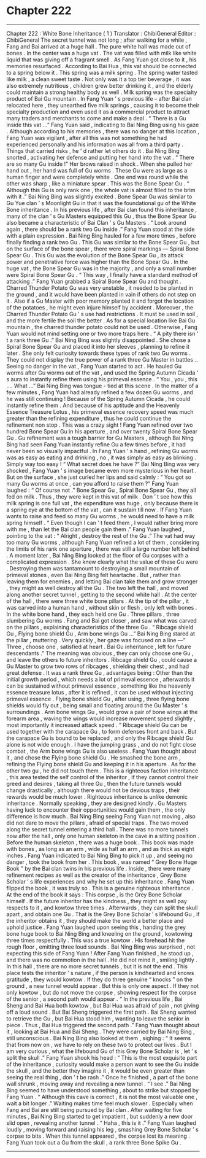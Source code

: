 
# Chapter 222


---

Chapter 222 : White Bone Inheritance ( 1 )
Translator :
ChibiGeneral
Editor :
ChibiGeneral
The secret tunnel was not long ; after walking for a while , Fang and Bai arrived at a huge hall .
The pure white hall was made out of bones . In the center was a huge vat .
The vat was filled with milk like white liquid that was giving off a fragrant smell .
As Fang Yuan got close to it , his memories resurfaced .
According to Bai Hua , this vat should be connected to a spring below it .
This spring was a milk spring .
The spring water tasted like milk , a clean sweet taste . Not only was it a top tier beverage , it was also extremely nutritious , children grew better drinking it , and the elderly could maintain a strong healthy body as well .
Milk spring was the specialty product of Bai Gu mountain .
In Fang Yuan ’ s previous life – after Bai clan relocated here , they unearthed five milk springs , causing it to become their specialty production and even used it as a commercial product to attract many traders and merchants to come and make a deal .
“ There is a Gu inside this vat …” Fang Yuan said , indicating to Bai Ning Bing using his gaze .
Although according to his memories , there was no danger at this location , Fang Yuan was vigilant , after all this was not something he had experienced personally and his information was all from a third party .
Things that carried risks , he ’ d rather let others do it .
Bai Ning Bing snorted , activating her defense and putting her hand into the vat .
“ There are so many Gu inside !” Her brows raised in shock .
When she pulled her hand out , her hand was full of Gu worms .
These Gu were as large as a human finger and were completely white . One end was round while the other was sharp , like a miniature spear .
This was the Bone Spear Gu .
“ Although this Gu is only rank one , the whole vat is almost filled to the brim with it .” Bai Ning Bing was slightly excited .
Bone Spear Gu was similar to Gu Yue clan ’ s Moonlight Gu in that it was the foundational gu of the White Bone inheritance .
In his previous life , after Bai clan found this inheritance , many of the clan ’ s Gu Masters equipped this Gu , thus the Bone Spear Gu also became a characteristic of Bai Clan ’ s Gu Masters .
“ Look around again , there should be a rank two Gu inside .” Fang Yuan stood at the side with a plain expression .
Bai Ning Bing hauled for a few more times , before finally finding a rank two Gu .
This Gu was similar to the Bone Spear Gu , but on the surface of the bone spear , there were spiral markings — Spiral Bone Spear Gu .
This Gu was the evolution of the Bone Spear Gu , its attack power and penetrative force was higher than the Bone Spear Gu .
In the huge vat , the Bone Spear Gu was in the majority , and only a small number were Spiral Bone Spear Gu .
“ This way , I finally have a standard method of attacking .” Fang Yuan grabbed a Spiral Bone Spear Gu and thought .
Charred Thunder Potato Gu was very unstable , it needed to be planted in the ground , and it would have been planted in vain if others do not step on it . Also if a Gu Master with poor memory planted it and forgot the location of the potatoes , he might even injure himself by accident .
Moreover , the Charred Thunder Potato Gu ’ s use had restrictions . It must be used in soil , and the more fertile the soil the better . As for a special location like Bai Gu mountain , the charred thunder potato could not be used . Otherwise , Fang Yuan would not mind setting one or two more traps here .
“ A pity there isn ’ t a rank three Gu .” Bai Ning Bing was slightly disappointed . She chose a Spiral Bone Spear Gu and placed it into her sleeves , planning to refine it later .
She only felt curiosity towards these types of rank two Gu worms . They could not display the true power of a rank three Gu Master in battles ..
Seeing no danger in the vat , Fang Yuan started to act .
He hauled Gu worms after Gu worms out of the vat , and used the Spring Autumn Cicada ’ s aura to instantly refine them using his primeval essence .
“ You , you , this …. What …” Bai Ning Bing was tongue - tied at this scene .
In the matter of a few minutes , Fang Yuan had already refined a few dozen Gu worms , and he was still continuing !
Because of the Spring Autumn Cicada , he could instantly refine them . And because of his aptitude and the Heavenly Essence Treasure Lotus , his primeval essence recovery speed was much greater than the refining expenditure , thus he could continue the refinement non stop .
This was a crazy sight !
Fang Yuan refined over two hundred Bone Spear Gu in his aperture , and over twenty Spiral Bone Spear Gu .
Gu refinement was a tough barrier for Gu Masters , although Bai Ning Bing had seen Fang Yuan instantly refine Gu a few times before , it had never been so visually impactful .
In Fang Yuan ’ s hand , refining Gu worms was as easy as eating and drinking , no , it was simply as easy as blinking .
Simply way too easy !
“ What secret does he have ?” Bai Ning Bing was very shocked , Fang Yuan ’ s image became even more mysterious in her heart .
But on the surface , she just curled her lips and said calmly : “ You got so many Gu worms at once , can you afford to raise them ?”
Fang Yuan laughed : “ Of course not .”
Bone Spear Gu , Spiral Bone Spear Gu , they all fed on milk . Thus , they were kept in this vat of milk .
Don ’ t see how this milk spring is one full vat , the expenditure was huge , only because there is a spring eye at the bottom of the vat , can it sustain till now .
If Fang Yuan wants to raise and feed so many Gu worms , he would need to have a milk spring himself .
“ Even though I can ’ t feed them , I would rather bring more with me , than let the Bai clan people gain them .” Fang Yuan laughed , pointing to the vat : “ Alright , destroy the rest of the Gu .”
The vat had way too many Gu worms , although Fang Yuan refined a lot of them , considering the limits of his rank one aperture , there was still a large number left behind .
A moment later , Bai Ning Bing looked at the floor of Gu corpses with a complicated expression . She knew clearly what the value of these Gu were .
Destroying them was tantamount to destroying a small mountain of primeval stones , even Bai Ning Bing felt heartache .
But , rather than leaving them for enemies , and letting Bai clan take them and grow stronger , they might as well destroy all the Gu .
The two left the hall , and moved along another secret tunnel , getting to the second white hall .
At the center of the hall , there were three white bone pillars .
At the tip of the pillar , it was carved into a human hand , without skin or flesh , only left with bones .
In the white bone hand , they each held one Gu .
Three pillars , three slumbering Gu worms .
Fang and Bai got closer , and saw what was carved on the pillars , explaining characteristics of the three Gu .
“ Ribcage shield Gu , Flying bone shield Gu , Arm bone wings Gu …” Bai Ning Bing stared at the pillar , muttering .
Very quickly , her gaze was focused on a line —” Three , choose one , satisfied at heart . Bai Gu inheritance , left for future descendants .”
The meaning was obvious , they can only choose one Gu , and leave the others to future inheritors .
Ribcage shield Gu , could cause a Gu Master to grow two rows of ribcages , shielding their chest , and had great defense . It was a rank three Gu , advantages being : Other than the initial growth period , which needs a lot of primeval essence , afterwards it can be sustained without primeval essence , something like the heavenly essence treasure lotus , after it is refined , it can be used without injecting primeval essence .
Flying bone shield Gu , after using , three flying bone shields would fly out , being small and floating around the Gu Master ’ s surroundings .
Arm bone wings Gu , would grow a pair of bone wings at the forearm area , waving the wings would increase movement speed slightly , most importantly it increased attack speed .
“ Ribcage shield Gu can be used together with the carapace Gu , to form defenses front and back . But the carapace Gu is bound to be replaced , and only the Ribcage shield Gu alone is not wide enough . I have the jumping grass , and do not fight close combat , the Arm bone wings Gu is also useless .
Fang Yuan thought about it , and chose the Flying bone shield Gu .
He smashed the bone arm , refining the Flying bone shield Gu and keeping it in his aperture .
As for the other two gu , he did not touch them .
This is a righteous faction inheritance , this area tested the self control of the inheritor , if they cannot control their greed and desires , taking all three Gu , then the future tunnels would change drastically , although there would not be devious traps , their rewards would be much lower .
Righteous inheritance is unlike demonic inheritance .
Normally speaking , they are designed kindly . Gu Masters having luck to encounter their opportunities would gain them , the only difference is how much .
Bai Ning Bing seeing Fang Yuan not moving , also did not dare to move the pillars , afraid of special traps .
The two moved along the secret tunnel entering a third hall .
There was no more tunnels now after the hall , only one human skeleton in the cave in a sitting position .
Before the human skeleton , there was a huge book .
This book was made with bones , as long as an arm , wide as half an arm , and as thick as eight inches .
Fang Yuan indicated to Bai Ning Bing to pick it up , and seeing no danger , took the book from her .
This book , was named “ Grey Bone Huge Book ” by the Bai clan twins in his previous life . Inside , there were many refinement recipes as well as the creator of the inheritance , Grey Bone Scholar ’ s life experiences and why he set up this inheritance .
Fang Yuan flipped the book , it was truly so .
This is a genuine righteous inheritance .
At the end of the book it says : This corpse , is the Grey Bone Scholar himself . If the future inheritor has the kindness , they might as well pay respects to it , and kowtow three times . Afterwards , they can split the skull apart , and obtain one Gu . That is the Grey Bone Scholar ’ s lifebound Gu , if the inheritor obtains it , they should make the world a better place and uphold justice .
Fang Yuan laughed upon seeing this , handing the grey bone huge book to Bai Ning Bing and kneeling on the ground , kowtowing three times respectfully .
This was a true kowtow .
His forehead hit the rough floor , emitting three loud sounds .
Bai Ning Bing was surprised , not expecting this side of Fang Yuan !
After Fang Yuan finished , he stood up , and there was no commotion in the hall .
He did not mind it , smiling lightly .
In this hall , there are no more secret tunnels , but it is not the end . This place tests the inheritor ’ s nature , if the person is kindhearted and knows gratitude , they would kowtow .
If they do three genuine “ knocks ” on the ground , a new tunnel would appear .
But this is only one aspect .
If they not only kowtow , but do not move the corpse , showing respect for the corpse of the senior , a second path would appear .
“ In the previous life , Bai Sheng and Bai Hua both kowtow , but Bai Hua was afraid of pain , not giving off a loud sound . But Bai Sheng triggered the first path . Bai Sheng wanted to retrieve the Gu , but Bai Hua stood him , wanting to leave the senior in piece . Thus , Bai Hua triggered the second path .”
Fang Yuan thought about it , looking at Bai Hua and Bai Sheng .
They were carried by Bai Ning Bing , still unconscious .
Bai Ning Bing also looked at them , sighing : “ It seems that from now on , we have to rely on these two to protect our lives . But I am very curious , what the lifebound Gu of this Grey Bone Scholar is , let ’ s split the skull .”
Fang Yuan shook his head : “ This is the most exquisite part of the inheritance , curiosity would make a person want to see the Gu inside the skull , and the better they imagine it , it would be even greater than seeing the real thing , don ’ t be rash .”
Once he finished , a part of the bone wall shrunk , moving away and revealing a new tunnel .
“ I see .” Bai Ning Bing seemed to have understood something , about to strike but stopped by Fang Yuan .
“ Although this cave is correct , it is not the most valuable one , wait a bit longer .”
Waiting makes time feel much slower .
Especially when Fang and Bai are still being pursued by Bai clan .
After waiting for five minutes , Bai Ning Bing started to get impatient , but suddenly a new door slid open , revealing another tunnel .
“ Haha , this is it .” Fang Yuan laughed loudly , moving forward and raising his leg , smashing Grey Bone Scholar ’ s corpse to bits .
When this tunnel appeared , the corpse lost its meaning .
Fang Yuan took out a Gu from the skull , a rank three Bone Spike Gu .

---

